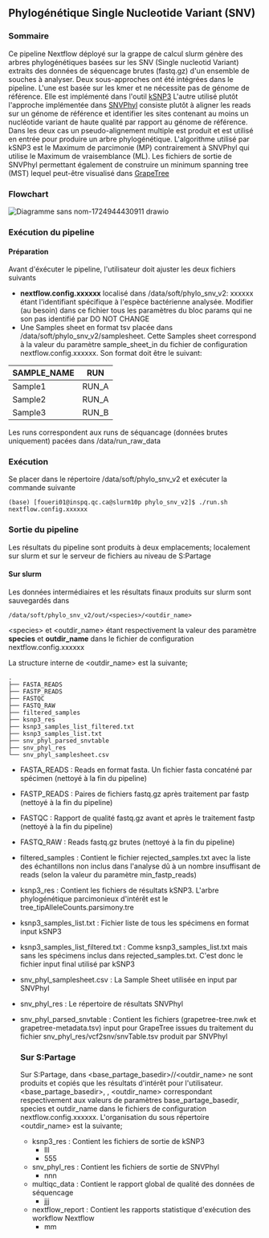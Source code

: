 ## Phylogénétique Single Nucleotide Variant (SNV)
### Sommaire
Ce pipeline Nextflow déployé sur la grappe de calcul slurm génère des arbres phylogénétiques basées sur les SNV (Single nucleotid Variant) extraits des données de séquencage brutes (fastq.gz) d'un ensemble de souches à analyser. Deux sous-approches ont été intégrées dans le pipeline.
L'une est basée sur les kmer et ne nécessite pas de génome de référence. Elle est implémenté dans l'outil [kSNP3](https://sourceforge.net/projects/ksnp/files/) L'autre utilisé plutôt l'approche implémentée dans [SNVPhyl](https://github.com/phac-nml/snvphylnfc?tab=readme-ov-file) consiste plutôt à aligner les reads sur un génome de référence et identifier les sites contenant au moins un nucléotide variant de haute qualité par rapport au génome de référence.  Dans les deux cas un pseudo-alignement multiple est produit et est utilisé en entrée pour produire un arbre phylogénétique. L'algorithme utilisé par kSNP3 est le Maximum de parcimonie (MP) contrairement à SNVPhyl qui utilise le Maximum de vraisemblance (ML). Les fichiers de sortie de SNVPhyl permettant également de construire un minimum spanning tree (MST) lequel peut-être visualisé dans [GrapeTree](https://github.com/achtman-lab/GrapeTree)

### Flowchart
![Diagramme sans nom-1724944430911 drawio](https://github.com/user-attachments/assets/5cf56d4b-1fb9-42a7-b35d-ae00fb125666)

### Exécution du pipeline
#### Préparation
Avant d'éxécuter le pipeline, l'utilisateur doit ajuster les deux fichiers suivants
- __nextflow.config.xxxxxx__  localisé dans /data/soft/phylo_snv_v2: xxxxxx étant l'identifiant spécifique à l'espèce bactérienne analysée. Modifier (au besoin) dans ce fichier tous les paramètres du bloc params qui ne son pas identifié par DO NOT CHANGE
- Une Samples sheet en format tsv placée dans /data/soft/phylo_snv_v2/samplesheet. Cette Samples sheet correspond à la valeur du paramètre sample_sheet_in du fichier de configuration nextflow.config.xxxxxx. Son format doit être le suivant:

| SAMPLE_NAME    | RUN     |
| --------       | ------- |
| Sample1        | RUN_A   |
| Sample2        | RUN_A   |
| Sample3        | RUN_B   |

Les runs correspondent aux runs de séquancage (données brutes uniquement) pacées dans /data/run_raw_data

### Exécution
Se placer dans le répertoire /data/soft/phylo_snv_v2 et exécuter la commande suivante

```console
(base) [foueri01@inspq.qc.ca@slurm10p phylo_snv_v2]$ ./run.sh nextflow.config.xxxxxx
```
### Sortie du pipeline
Les résultats du pipeline sont produits à deux emplacements; localement sur slurm et sur le serveur de fichiers au niveau de S:Partage

#### Sur slurm
Les données intermédiaires et les résultats finaux produits sur slurm sont sauvegardés dans 
```console
/data/soft/phylo_snv_v2/out/<species>/<outdir_name>
```
 \<species> et <outdir_name> étant respectivement la valeur des paramètre __species__ et __outdir_name__ dans le fichier de configuration nextflow.config.xxxxxx

 La structure interne de <outdir_name> est la suivante;
 ```console
.
├── FASTA_READS
├── FASTP_READS
├── FASTQC
├── FASTQ_RAW
├── filtered_samples
├── ksnp3_res
├── ksnp3_samples_list_filtered.txt
├── ksnp3_samples_list.txt
├── snv_phyl_parsed_snvtable
├── snv_phyl_res
└── snv_phyl_samplesheet.csv
```
- FASTA_READS : Reads en format fasta. Un fichier fasta concaténé par spécimen (nettoyé à la fin du pipeline)
- FASTP_READS : Paires de fichiers fastq.gz après traitement par fastp (nettoyé à la fin du pipeline)
- FASTQC : Rapport de qualité fastq.gz avant et après le traitement fastp (nettoyé à la fin du pipeline)
- FASTQ_RAW : Reads fastq.gz brutes (nettoyé à la fin du pipeline)
- filtered_samples : Contient le fichier rejected_samples.txt avec la liste des échantillons non inclus dans l'analyse dû à un nombre insuffisant de reads (selon la valeur du paramètre min_fastp_reads)
- ksnp3_res : Contient les fichiers de résultats kSNP3. L'arbre phylogénétique parcimonieux d'intérêt est le tree_tipAlleleCounts.parsimony.tre
- ksnp3_samples_list.txt : Fichier liste de tous les spécimens en format input kSNP3
- ksnp3_samples_list_filtered.txt : Comme ksnp3_samples_list.txt mais sans les spécimens inclus dans rejected_samples.txt. C'est donc le fichier input final utilisé par kSNP3
- snv_phyl_samplesheet.csv : La Sample Sheet utilisée en input par SNVPhyl
- snv_phyl_res : Le répertoire de résultats SNVPhyl
- snv_phyl_parsed_snvtable : Contient les fichiers (grapetree-tree.nwk et grapetree-metadata.tsv) input pour GrapeTree issues du traitement du fichier snv_phyl_res/vcf2snv/snvTable.tsv produit par SNVPhyl

  ### Sur S:Partage
  Sur S:Partage, dans <base_partage_basedir>/<species>/<outdir_name> ne sont produits et copiés que les résultats d'intérêt pour l'utilisateur. <base_partage_basedir>, <species> , <outdir_name> correspondant respectivement aux valeurs de paramètres base_partage_basedir, species et outdir_name dans le fichiers de configuration nextflow.config.xxxxxx. L'organisation du sous répertoire <outdir_name> est la suivante;
  - ksnp3_res : Contient les fichiers de sortie de kSNP3
    * lll
    * 555
  - snv_phyl_res : Contient les fichiers de sortie de SNVPhyl
    * nnn
  - multiqc_data : Contient le rapport global de qualité des données de séquencage
    * jjj
  - nextflow_report : Contient les rapports statistique d'exécution des workflow Nextflow
    * mm
      
  

